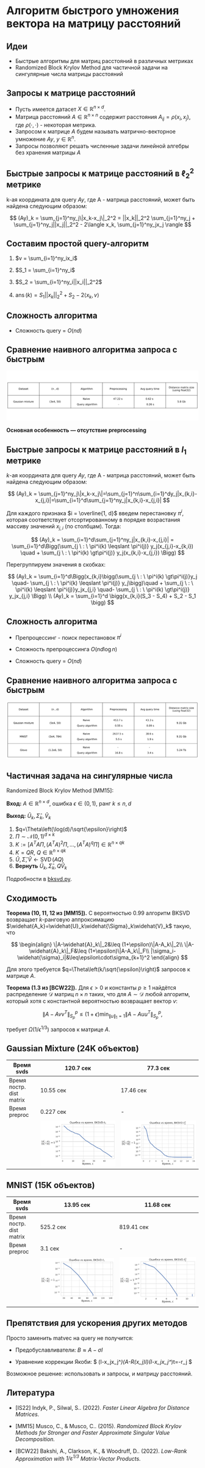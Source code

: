 # Алгоритм быстрого умножения вектора на матрицу расстояний

## Идеи

- Быстрые алгоритмы для матриц расстояний в различных метриках
- Randomized Block Krylov Method для частичной задачи на сингулярные числа матрицы расстояний

## Запросы к матрице расстояний

- Пусть имеется датасет $X\in\mathbb{R}^{n\times d}$. 
- Матрица расстояний $A\in\mathbb{R}^{n\times n}$ содержит расстояния $A_{ij}=\rho(x_i,x_j)$, где $\rho(\cdot,\cdot)$ - некоторая метрика.
- Запросом к матрице $A$ будем называть матрично-векторное умножение $Ay,\ y\in\mathbb{R}^n$.
- Запросы позволяют решать численные задачи линейной алгебры без хранения матрицы $A$

## Быстрые запросы к матрице расстояний в $\ell_2^2$ метрике
k-ая координата для query $Ay$, где A - матрица расстояний, может быть найдена следующим образом:

$$
(Ay)_k = \sum_{j=1}^ny_j\|x_k-x_j\|_2^2 = ||x_k||_2^2 \sum_{j=1}^ny_j + \sum_{j=1}^ny_j||x_j||_2^2 - 2\langle x_k, \sum_{j=1}^ny_jx_j  \rangle
$$


## Составим простой query-алгоритм 
1) $v =  \sum_{i=1}^ny_ix_i$

2) $S_1 = \sum_{i=1}^ny_i$ 

3) $S_2 = \sum_{i=1}^ny_i||x_i||_2^2$

4) $\operatorname{ans}(k) = S_1||x_k||_2^2 + S_2 - 2\langle x_k, v\rangle$

## Сложность алгоритма
- Сложность query = $O(nd)$ 

## Сравнение наивного алгоритма запроса с быстрым
![word](pics/table2.svg)

**Основная особенность — отсутствие preprocessing**

## Быстрые запросы к матрице расстояний в $l_1$ метрике
$k$-ая координата для query $Ay$, где A - матрица расстояний, может быть найдена следующим образом:

$$
(Ay)_k = \sum_{j=1}^ny_j\|x_k-x_j\|=\sum_{j=1}^n\sum_{i=1}^dy_j|x_{k,i}-x_{j,i}|=\sum_{i=1}^d\sum_{j=1}^ny_j|x_{k,i}-x_{j,i}|
$$

Для каждого признака $i = \overline{1, d}$ введем перестановку $\pi ^ i$, которая соответствует отсортированному в порядке возрастания массиву значений $x_{j,i}$ (по столбцам). Тогда: 

$$
(Ay)_k = \sum_{i=1}^d\sum_{j=1}^ny_j|x_{k,i}-x_{j,i}| = \sum_{i=1}^d\Bigg(\sum_{j \ : \ \pi^i(k) \leqslant \pi^i(j)} y_j(x_{j,i}-x_{k,i})  \quad + \sum_{j \ : \ \pi^i(k) \gt\pi^i(j)} y_j(x_{k,i}-x_{j,i}) \Bigg)
$$

Перегруппируем значения в скобках:

$$
(Ay)_k = \sum_{i=1}^d\Bigg(x_{k,i}\bigg(\sum_{j \ : \ \pi^i(k) \gt\pi^i(j)}y_j \quad- \sum_{j \ : \ \pi^i(k) \leqslant \pi^i(j)} y_j\bigg)\quad + \sum_{j \ : \ \pi^i(k) \leqslant \pi^i(j)}y_jx_{j,i} \quad- \sum_{j \ : \ \pi^i(k) \gt\pi^i(j)} y_jx_{j,i} \Bigg) \\ 
(Ay)_k = \sum_{i=1}^d \bigg(x_{k,i}(S_3 - S_4) + S_2 - S_1 \bigg)
$$

## Сложность алгоритма

- Препроцессинг - поиск перестановок $\pi^i$

- Cложность препроцессинга $O(nd\log n)$

- Cложность query = $O(nd)$

## Сравнение наивного алгоритма запроса с быстрым
![word](pics/table1.svg)

## Частичная задача на сингулярные числа

Randomized Block Krylov Method [MM15]:

**Вход:** $A\in\mathbb{R}^{n\times d}$, ошибка $\epsilon\in(0,1)$, ранг $k\leq n,d$

**Выход:** $\widehat{U}_k, \widehat{\Sigma}_k, \widehat{V}_k$

1. $q=\Theta\left(\log(d)/\sqrt{\epsilon}\right)$
2. $\Pi\sim\mathcal{N}(0,1)^{d\times k}$
3. $K:=[A^TA\Pi, (A^TA)^2\Pi, \ldots, (A^TA)^q\Pi]\in\mathbb{R}^{n\times qk}$
4. $K=QR,\ Q\in\mathbb{R}^{n\times qk}$
5. $\widehat{U},\widehat{\Sigma},\widehat{V}\leftarrow \operatorname{SVD}(AQ)$
6. **Вернуть** $\widehat{U}_k, \widehat{\Sigma}_k, Q\widehat{V}_k$

Подробности в [bksvd.py](https://github.com/voorhs/mq-bksvd/blob/main/code/bksvd.py).

## Сходимость

**Теорема (10, 11, 12 из [MM15]).** С вероятностью $0.99$ алгоритм BKSVD возвращает $k$-ранговую аппроксимацию $\widehat{A_k}=\widehat{U}_k\widehat{\Sigma}_k\widehat{V}_k$ такую, что

$$
\begin{align}
\|A-\widehat{A}_k\|_2&\leq (1+\epsilon)\|A-A_k\|_2\\
\|A-\widehat{A}_k\|_F&\leq (1+\epsilon)\|A-A_k\|_F\\
|\sigma_i-\widehat{\sigma}_i|&\leq\epsilon\cdot\sigma_{k+1}^2
\end{align}
$$

Для этого требуется $q=\Theta\left(k/\sqrt{\epsilon}\right)$ запросов к матрице $A$.

**Теорема (1.3 из [BCW22]).** Для $\epsilon>0$ и константы $p\ge1$ найдётся распределение $\mathcal{D}$ матриц $n\times n$ таких, что для $A\sim\mathcal{D}$ любой алгоритм, который хотя с константной вероятностью возвращает вектор $v:$

$$
\|A-Avv^T\|^p_{S_p}\leq(1+\epsilon)\min_{\|u\|_1=1}\|A-Auu^T\|^p_{S_p},
$$

требует $\Omega(1/\epsilon^{1/3})$ запросов к матрице $A$.

##  Gaussian Mixture (24K объектов)

| Время svds                       | 120.7 сек | 77.3 сек  |
| -------------------------------- | --------- | --------- |
| Время постр. dist matrix | 10.55 сек | 17.46 сек |
| Время preproc              | 0.227 сек | -         |
|                                  | <img src='pics/l1_gaus_mixture.svg' style="zoom:110%"/> | <img src='pics/l2_gaus_mixture.svg' style="zoom:110%"/> |


##  MNIST (15K объектов)

| Время svds                       | 13.95 сек | 11.68 сек  |
| -------------------------------- | --------- | --------- |
| Время постр. dist matrix | 525.2 сек | 819.41 сек |
| Время preproc              | 3.1 сек | -         |
|                                  | <img src='pics/l1_mnist.svg' style="zoom:110%"/> | <img src='pics/l2_mnist.svg' style="zoom:110%"/> |

## Препятствия для ускорения других методов

Просто заменить matvec на query не получится:

- Предобуславливатели: $B\approx A-\sigma I$

- Уравнение коррекции Якоби: $ (I-x_jx_j^*)(A-R(x_j)I)(I-x_jx_j^*)t=-r_j $ 

Возможное решение: использовать и запросы, и матрицу расстояний.


## Литература

- [IS22] Indyk, P., Silwal, S.. (2022). *Faster Linear Algebra for Distance Matrices.*

- [MM15] Musco, C., & Musco, C.. (2015). *Randomized Block Krylov Methods for Stronger and Faster Approximate Singular Value Decomposition.*
- [BCW22] Bakshi, A., Clarkson, K., & Woodruff, D.. (2022). *Low-Rank Approximation with $1/ε^{1/3}$ Matrix-Vector Products.*
